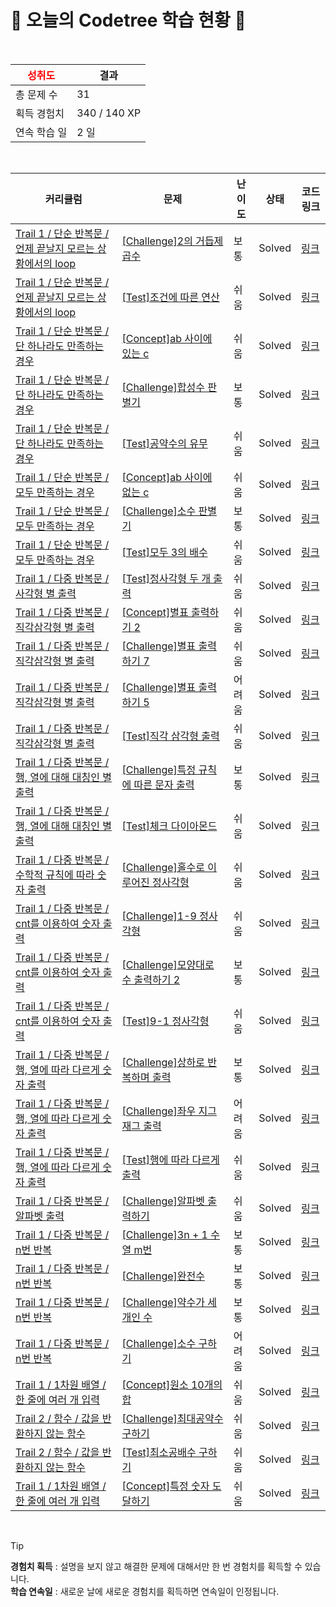 # 🌲 오늘의 Codetree 학습 현황 🌲

<br />

| <span style="color:red;display:block;text-align:center;"> **성취도**</span> | 결과 |
|---|---|
| 총 문제 수 | 31 |
| 획득 경험치 | 340 / 140 XP |
| 연속 학습 일 | 2 일 |

<br />

|커리큘럼|문제|난이도|상태|코드 링크|
|---|---|---|---|---|
|[Trail 1 / 단순 반복문 / 언제 끝날지 모르는 상황에서의 loop](https://www.codetree.ai/trail-info/novice-low/)|[[Challenge]2의 거듭제곱수](https://www.codetree.ai/trails/complete/curated-cards/challenge-pow-of-2/)|보통|Solved|[링크](https://github.com/sujinnie/DailyCodeTree/blob/main/250520/2%EC%9D%98%20%EA%B1%B0%EB%93%AD%EC%A0%9C%EA%B3%B1%EC%88%98/pow-of-2.java)|
|[Trail 1 / 단순 반복문 / 언제 끝날지 모르는 상황에서의 loop](https://www.codetree.ai/trail-info/novice-low/)|[[Test]조건에 따른 연산](https://www.codetree.ai/trails/complete/curated-cards/test-operatino-by-rule/)|쉬움|Solved|[링크](https://github.com/sujinnie/DailyCodeTree/blob/main/250520/%EC%A1%B0%EA%B1%B4%EC%97%90%20%EB%94%B0%EB%A5%B8%20%EC%97%B0%EC%82%B0/operatino-by-rule.java)|
|[Trail 1 / 단순 반복문 / 단 하나라도 만족하는 경우](https://www.codetree.ai/trail-info/novice-low/)|[[Concept]ab 사이에 있는 c](https://www.codetree.ai/trails/complete/curated-cards/intro-c-between-a-and-b/)|쉬움|Solved|[링크](https://github.com/sujinnie/DailyCodeTree/blob/main/250520/ab%20%EC%82%AC%EC%9D%B4%EC%97%90%20%EC%9E%88%EB%8A%94%20c/c-between-a-and-b.java)|
|[Trail 1 / 단순 반복문 / 단 하나라도 만족하는 경우](https://www.codetree.ai/trail-info/novice-low/)|[[Challenge]합성수 판별기](https://www.codetree.ai/trails/complete/curated-cards/challenge-factorization-discriminator/)|보통|Solved|[링크](https://github.com/sujinnie/DailyCodeTree/blob/main/250520/%ED%95%A9%EC%84%B1%EC%88%98%20%ED%8C%90%EB%B3%84%EA%B8%B0/factorization-discriminator.java)|
|[Trail 1 / 단순 반복문 / 단 하나라도 만족하는 경우](https://www.codetree.ai/trail-info/novice-low/)|[[Test]공약수의 유무](https://www.codetree.ai/trails/complete/curated-cards/test-presence-or-absence-of-a-common-divisor/)|쉬움|Solved|[링크](https://github.com/sujinnie/DailyCodeTree/blob/main/250520/%EA%B3%B5%EC%95%BD%EC%88%98%EC%9D%98%20%EC%9C%A0%EB%AC%B4/presence-or-absence-of-a-common-divisor.java)|
|[Trail 1 / 단순 반복문 / 모두 만족하는 경우](https://www.codetree.ai/trail-info/novice-low/)|[[Concept]ab 사이에 없는 c](https://www.codetree.ai/trails/complete/curated-cards/intro-c-between-a-and-b-2/)|쉬움|Solved|[링크](https://github.com/sujinnie/DailyCodeTree/blob/main/250520/ab%20%EC%82%AC%EC%9D%B4%EC%97%90%20%EC%97%86%EB%8A%94%20c/c-between-a-and-b-2.java)|
|[Trail 1 / 단순 반복문 / 모두 만족하는 경우](https://www.codetree.ai/trail-info/novice-low/)|[[Challenge]소수 판별기](https://www.codetree.ai/trails/complete/curated-cards/challenge-prime-number-discriminator/)|보통|Solved|[링크](https://github.com/sujinnie/DailyCodeTree/blob/main/250520/%EC%86%8C%EC%88%98%20%ED%8C%90%EB%B3%84%EA%B8%B0/prime-number-discriminator.java)|
|[Trail 1 / 단순 반복문 / 모두 만족하는 경우](https://www.codetree.ai/trail-info/novice-low/)|[[Test]모두 3의 배수](https://www.codetree.ai/trails/complete/curated-cards/test-all-multiples-of-3/)|쉬움|Solved|[링크](https://github.com/sujinnie/DailyCodeTree/blob/main/250520/%EB%AA%A8%EB%91%90%203%EC%9D%98%20%EB%B0%B0%EC%88%98/all-multiples-of-3.java)|
|[Trail 1 / 다중 반복문 / 사각형 별 출력](https://www.codetree.ai/trail-info/novice-low/)|[[Test]정사각형 두 개 출력](https://www.codetree.ai/trails/complete/curated-cards/test-output-two-rectangles/)|쉬움|Solved|[링크](https://github.com/sujinnie/DailyCodeTree/blob/main/250520/%EC%A0%95%EC%82%AC%EA%B0%81%ED%98%95%20%EB%91%90%20%EA%B0%9C%20%EC%B6%9C%EB%A0%A5/output-two-rectangles.java)|
|[Trail 1 / 다중 반복문 / 직각삼각형  별 출력](https://www.codetree.ai/trail-info/novice-low/)|[[Concept]별표 출력하기 2](https://www.codetree.ai/trails/complete/curated-cards/intro-print-star-2/)|쉬움|Solved|[링크](https://github.com/sujinnie/DailyCodeTree/blob/main/250520/%EB%B3%84%ED%91%9C%20%EC%B6%9C%EB%A0%A5%ED%95%98%EA%B8%B0%202/print-star-2.java)|
|[Trail 1 / 다중 반복문 / 직각삼각형  별 출력](https://www.codetree.ai/trail-info/novice-low/)|[[Challenge]별표 출력하기 7](https://www.codetree.ai/trails/complete/curated-cards/challenge-print-star-7/)|쉬움|Solved|[링크](https://github.com/sujinnie/DailyCodeTree/blob/main/250520/%EB%B3%84%ED%91%9C%20%EC%B6%9C%EB%A0%A5%ED%95%98%EA%B8%B0%207/print-star-7.java)|
|[Trail 1 / 다중 반복문 / 직각삼각형  별 출력](https://www.codetree.ai/trail-info/novice-low/)|[[Challenge]별표 출력하기 5](https://www.codetree.ai/trails/complete/curated-cards/challenge-print-star-5/)|어려움|Solved|[링크](https://github.com/sujinnie/DailyCodeTree/blob/main/250520/%EB%B3%84%ED%91%9C%20%EC%B6%9C%EB%A0%A5%ED%95%98%EA%B8%B0%205/print-star-5.java)|
|[Trail 1 / 다중 반복문 / 직각삼각형  별 출력](https://www.codetree.ai/trail-info/novice-low/)|[[Test]직각 삼각형 출력](https://www.codetree.ai/trails/complete/curated-cards/test-Right-triangle-and-output/)|쉬움|Solved|[링크](https://github.com/sujinnie/DailyCodeTree/blob/main/250520/%EC%A7%81%EA%B0%81%20%EC%82%BC%EA%B0%81%ED%98%95%20%EC%B6%9C%EB%A0%A5/Right-triangle-and-output.java)|
|[Trail 1 / 다중 반복문 / 행, 열에 대해 대칭인 별 출력](https://www.codetree.ai/trail-info/novice-low/)|[[Challenge]특정 규칙에 따른 문자 출력](https://www.codetree.ai/trails/complete/curated-cards/challenge-character-output-according-to-rule/)|보통|Solved|[링크](https://github.com/sujinnie/DailyCodeTree/blob/main/250520/%ED%8A%B9%EC%A0%95%20%EA%B7%9C%EC%B9%99%EC%97%90%20%EB%94%B0%EB%A5%B8%20%EB%AC%B8%EC%9E%90%20%EC%B6%9C%EB%A0%A5/character-output-according-to-rule.java)|
|[Trail 1 / 다중 반복문 / 행, 열에 대해 대칭인 별 출력](https://www.codetree.ai/trail-info/novice-low/)|[[Test]체크 다이아몬드](https://www.codetree.ai/trails/complete/curated-cards/test-check-diamond/)|쉬움|Solved|[링크](https://github.com/sujinnie/DailyCodeTree/blob/main/250520/%EC%B2%B4%ED%81%AC%20%EB%8B%A4%EC%9D%B4%EC%95%84%EB%AA%AC%EB%93%9C/check-diamond.java)|
|[Trail 1 / 다중 반복문 / 수학적 규칙에 따라 숫자 출력](https://www.codetree.ai/trail-info/novice-low/)|[[Challenge]홀수로 이루어진 정사각형](https://www.codetree.ai/trails/complete/curated-cards/challenge-square-with-odd-numbers/)|쉬움|Solved|[링크](https://github.com/sujinnie/DailyCodeTree/blob/main/250520/%ED%99%80%EC%88%98%EB%A1%9C%20%EC%9D%B4%EB%A3%A8%EC%96%B4%EC%A7%84%20%EC%A0%95%EC%82%AC%EA%B0%81%ED%98%95/square-with-odd-numbers.java)|
|[Trail 1 / 다중 반복문 / cnt를 이용하여 숫자 출력](https://www.codetree.ai/trail-info/novice-low/)|[[Challenge]1-9 정사각형](https://www.codetree.ai/trails/complete/curated-cards/challenge-1-9-square/)|쉬움|Solved|[링크](https://github.com/sujinnie/DailyCodeTree/blob/main/250520/1-9%20%EC%A0%95%EC%82%AC%EA%B0%81%ED%98%95/1-9-square.java)|
|[Trail 1 / 다중 반복문 / cnt를 이용하여 숫자 출력](https://www.codetree.ai/trail-info/novice-low/)|[[Challenge]모양대로 수 출력하기 2](https://www.codetree.ai/trails/complete/curated-cards/challenge-print-out-numbers-in-specific-shape-2/)|보통|Solved|[링크](https://github.com/sujinnie/DailyCodeTree/blob/main/250520/%EB%AA%A8%EC%96%91%EB%8C%80%EB%A1%9C%20%EC%88%98%20%EC%B6%9C%EB%A0%A5%ED%95%98%EA%B8%B0%202/print-out-numbers-in-specific-shape-2.java)|
|[Trail 1 / 다중 반복문 / cnt를 이용하여 숫자 출력](https://www.codetree.ai/trail-info/novice-low/)|[[Test]9-1 정사각형](https://www.codetree.ai/trails/complete/curated-cards/test-9-1-square/)|쉬움|Solved|[링크](https://github.com/sujinnie/DailyCodeTree/blob/main/250520/9-1%20%EC%A0%95%EC%82%AC%EA%B0%81%ED%98%95/9-1-square.java)|
|[Trail 1 / 다중 반복문 / 행, 열에 따라 다르게 숫자 출력](https://www.codetree.ai/trail-info/novice-low/)|[[Challenge]상하로 반복하며 출력](https://www.codetree.ai/trails/complete/curated-cards/challenge-print-in-up-down-reverse/)|보통|Solved|[링크](https://github.com/sujinnie/DailyCodeTree/blob/main/250520/%EC%83%81%ED%95%98%EB%A1%9C%20%EB%B0%98%EB%B3%B5%ED%95%98%EB%A9%B0%20%EC%B6%9C%EB%A0%A5/print-in-up-down-reverse.java)|
|[Trail 1 / 다중 반복문 / 행, 열에 따라 다르게 숫자 출력](https://www.codetree.ai/trail-info/novice-low/)|[[Challenge]좌우 지그재그 출력](https://www.codetree.ai/trails/complete/curated-cards/challenge-print-lr-zigzag/)|어려움|Solved|[링크](https://github.com/sujinnie/DailyCodeTree/blob/main/250520/%EC%A2%8C%EC%9A%B0%20%EC%A7%80%EA%B7%B8%EC%9E%AC%EA%B7%B8%20%EC%B6%9C%EB%A0%A5/print-lr-zigzag.java)|
|[Trail 1 / 다중 반복문 / 행, 열에 따라 다르게 숫자 출력](https://www.codetree.ai/trail-info/novice-low/)|[[Test]행에 따라 다르게 출력](https://www.codetree.ai/trails/complete/curated-cards/test-output-defferently-each-row/)|쉬움|Solved|[링크](https://github.com/sujinnie/DailyCodeTree/blob/main/250520/%ED%96%89%EC%97%90%20%EB%94%B0%EB%9D%BC%20%EB%8B%A4%EB%A5%B4%EA%B2%8C%20%EC%B6%9C%EB%A0%A5/output-defferently-each-row.java)|
|[Trail 1 / 다중 반복문 / 알파벳 출력](https://www.codetree.ai/trail-info/novice-low/)|[[Challenge]알파벳 출력하기](https://www.codetree.ai/trails/complete/curated-cards/challenge-print-alphabet/)|쉬움|Solved|[링크](https://github.com/sujinnie/DailyCodeTree/blob/main/250520/%EC%95%8C%ED%8C%8C%EB%B2%B3%20%EC%B6%9C%EB%A0%A5%ED%95%98%EA%B8%B0/print-alphabet.java)|
|[Trail 1 / 다중 반복문 / n번 반복](https://www.codetree.ai/trail-info/novice-low/)|[[Challenge]3n + 1 수열 m번](https://www.codetree.ai/trails/complete/curated-cards/challenge-3n-plus-1-sequence-m-times/)|보통|Solved|[링크](https://github.com/sujinnie/DailyCodeTree/blob/main/250520/3N%20%2B%201%20%EC%88%98%EC%97%B4%20M%EB%B2%88/3n-plus-1-sequence-m-times.java)|
|[Trail 1 / 다중 반복문 / n번 반복](https://www.codetree.ai/trail-info/novice-low/)|[[Challenge]완전수](https://www.codetree.ai/trails/complete/curated-cards/challenge-perfect-number/)|보통|Solved|[링크](https://github.com/sujinnie/DailyCodeTree/blob/main/250520/%EC%99%84%EC%A0%84%EC%88%98/perfect-number.java)|
|[Trail 1 / 다중 반복문 / n번 반복](https://www.codetree.ai/trail-info/novice-low/)|[[Challenge]약수가 세 개인 수](https://www.codetree.ai/trails/complete/curated-cards/challenge-numbers-with-three-divisors/)|보통|Solved|[링크](https://github.com/sujinnie/DailyCodeTree/blob/main/250520/%EC%95%BD%EC%88%98%EA%B0%80%20%EC%84%B8%20%EA%B0%9C%EC%9D%B8%20%EC%88%98/numbers-with-three-divisors.java)|
|[Trail 1 / 다중 반복문 / n번 반복](https://www.codetree.ai/trail-info/novice-low/)|[[Challenge]소수 구하기](https://www.codetree.ai/trails/complete/curated-cards/challenge-get-prime/)|어려움|Solved|[링크](https://github.com/sujinnie/DailyCodeTree/blob/main/250520/%EC%86%8C%EC%88%98%20%EA%B5%AC%ED%95%98%EA%B8%B0/get-prime.java)|
|[Trail 1 / 1차원 배열 / 한 줄에 여러 개 입력](https://www.codetree.ai/trail-info/novice-low/)|[[Concept]원소 10개의 합](https://www.codetree.ai/trails/complete/curated-cards/intro-sum-of-10-elements/)|쉬움|Solved|[링크](https://github.com/sujinnie/DailyCodeTree/blob/main/250520/%EC%9B%90%EC%86%8C%2010%EA%B0%9C%EC%9D%98%20%ED%95%A9/sum-of-10-elements.java)|
|[Trail 2 / 함수 / 값을 반환하지 않는 함수](https://www.codetree.ai/trail-info/novice-mid/)|[[Challenge]최대공약수 구하기](https://www.codetree.ai/trails/complete/curated-cards/challenge-find-the-greatest-common-divisor/)|쉬움|Solved|[링크](https://github.com/sujinnie/DailyCodeTree/blob/main/250520/%EC%B5%9C%EB%8C%80%EA%B3%B5%EC%95%BD%EC%88%98%20%EA%B5%AC%ED%95%98%EA%B8%B0/find-the-greatest-common-divisor.java)|
|[Trail 2 / 함수 / 값을 반환하지 않는 함수](https://www.codetree.ai/trail-info/novice-mid/)|[[Test]최소공배수 구하기](https://www.codetree.ai/trails/complete/curated-cards/test-find-the-least-common-multiple/)|쉬움|Solved|[링크](https://github.com/sujinnie/DailyCodeTree/blob/main/250520/%EC%B5%9C%EC%86%8C%EA%B3%B5%EB%B0%B0%EC%88%98%20%EA%B5%AC%ED%95%98%EA%B8%B0/find-the-least-common-multiple.java)|
|[Trail 1 / 1차원 배열 / 한 줄에 여러 개 입력](https://www.codetree.ai/trail-info/novice-low/)|[[Concept]특정 숫자 도달하기](https://www.codetree.ai/trails/complete/curated-cards/intro-reaching-specific-number/)|쉬움|Solved|[링크](https://github.com/sujinnie/DailyCodeTree/blob/main/250520/%ED%8A%B9%EC%A0%95%20%EC%88%98%20%EB%8F%84%EB%8B%AC%ED%95%98%EA%B8%B0/reaching-specific-number.java)|


<br />

> [!TIP]
> **경험치 획득** : 설명을 보지 않고 해결한 문제에 대해서만 한 번 경험치를 획득할 수 있습니다.  
> **학습 연속일** : 새로운 날에 새로운 경험치를 획득하면 연속일이 인정됩니다.

